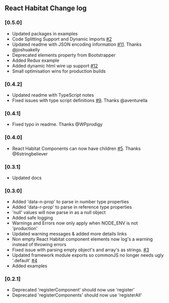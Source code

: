## React Habitat Change log

### [0.5.0]

- Updated packages in examples
- Code Splitting Support and Dynamic imports [#2](https://github.com/DeloitteDigitalAPAC/react-habitat/issues/2)
- Updated readme with JSON encoding information [#11](https://github.com/DeloitteDigitalAPAC/react-habitat/issues/11). Thanks @joshuakelly
- Deprecated elements property from Bootstrapper
- Added Redux example
- Added dynamic html wire up support [#12](https://github.com/DeloitteDigitalAPAC/react-habitat/issues/12)
- Small optimisation wins for production builds

### [0.4.2]

- Updated readme with TypeScript notes
- Fixed issues with type script definitions [#9](https://github.com/DeloitteDigitalAPAC/react-habitat/issues/9). Thanks @aventurella

### [0.4.1]

- Fixed typo in readme. Thanks @WPprodigy

### [0.4.0]

- React Habitat Components can now have children [#5](https://github.com/DeloitteDigitalAPAC/react-habitat/issues/5). Thanks @6stringbeliever

### [0.3.1]

- Updated docs

### [0.3.0]

- Added 'data-n-prop' to parse in number type properties
- Added 'data-r-prop' to parse in reference type properties
- 'null' values will now parse in as a null object
- Added safe logging
- Warnings and Errors now only apply when NODE_ENV is not 'production'
- Updated warning messages & added more details links
- Non empty React Habitat component elements now log's a warning instead of throwing errors
- Fixed issue with parsing empty object's and array's as strings. [#3](https://github.com/DeloitteDigitalAPAC/react-habitat/issues/3)
- Updated framework module exports so commonJS no longer needs ugly '.default' [#4](https://github.com/DeloitteDigitalAPAC/react-habitat/issues/4)
- Added examples

### [0.2.1]

- Deprecated 'registerComponent' should now use 'register'
- Deprecated 'registerComponents' should now use 'registerAll'
